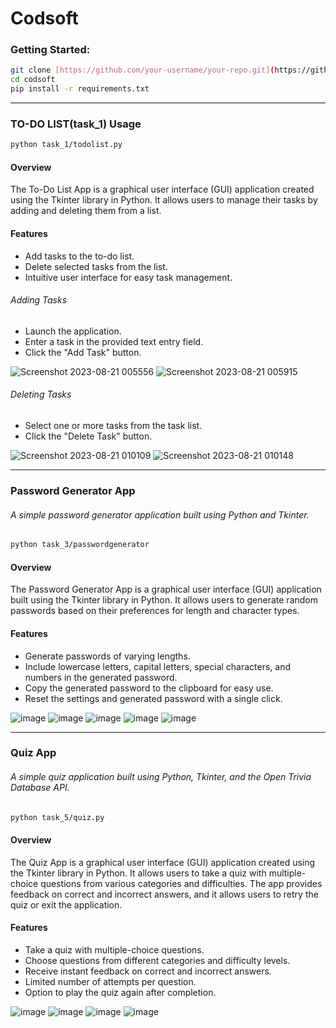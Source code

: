 <h1>Codsoft</h1>

<h3>Getting Started:</h3>

```bash
git clone [https://github.com/your-username/your-repo.git](https://github.com/ravish0409/codsoft.git)
cd codsoft
pip install -r requirements.txt
```

<hr>

<h3>TO-DO LIST(task_1) Usage</h3>

```bash
python task_1/todolist.py
```

<h4>Overview</h4>
The To-Do List App is a graphical user interface (GUI) application created using the Tkinter library in Python. It allows users to manage their tasks by adding and deleting them from a list.

<h4>Features</h4>
<ul>
<li>Add tasks to the to-do list.</li>
<li>Delete selected tasks from the list.</li>
<li>Intuitive user interface for easy task management.</li>
</ul>
<h6>Adding Tasks</h6>
<ul>
<li>Launch the application.</li>
<li>Enter a task in the provided text entry field.</li>
<li>Click the "Add Task" button.</li>
</ul>

![Screenshot 2023-08-21 005556](https://github.com/ravish0409/codsoft/assets/109892241/765dadc9-b4c4-4675-8d09-a747adfe4213) ![Screenshot 2023-08-21 005915](https://github.com/ravish0409/codsoft/assets/109892241/aa8b2a98-e167-4f65-9125-a3ca9b68a172)



<h6>Deleting Tasks</h6>
<ul>
<li>Select one or more tasks from the task list.</li>
<li>Click the "Delete Task" button.</li>
</ul>

![Screenshot 2023-08-21 010109](https://github.com/ravish0409/codsoft/assets/109892241/8316491d-e288-4b48-9ddb-f52097556647) ![Screenshot 2023-08-21 010148](https://github.com/ravish0409/codsoft/assets/109892241/7cd81941-49c8-4a6b-855c-accb9a499771)

<hr>

<h3>Password Generator App</h3>
<h6>A simple password generator application built using Python and Tkinter.</h6>

```bash
python task_3/passwordgenerator
```

<h4>Overview</h4>
The Password Generator App is a graphical user interface (GUI) application built using the Tkinter library in Python. It allows users to generate random passwords based on their preferences for length and character types.

<h4>Features</h4>
<ul>
<li>Generate passwords of varying lengths.</li>
<li>Include lowercase letters, capital letters, special characters, and numbers in the generated password.</li>
<li>Copy the generated password to the clipboard for easy use.</li>
<li>Reset the settings and generated password with a single click.</li>
</ul>

![image](https://github.com/ravish0409/codsoft/assets/109892241/a79d1d94-5a46-430d-a75e-870a7fbf134c)
 ![image](https://github.com/ravish0409/codsoft/assets/109892241/7fee0298-7299-49ae-83b2-8a1f3738077a) ![image](https://github.com/ravish0409/codsoft/assets/109892241/c1cbdd1c-e683-4f04-9050-d6f327ce7dc1) ![image](https://github.com/ravish0409/codsoft/assets/109892241/f5fb51c9-eb2f-4e08-bdca-aa73c091d462) ![image](https://github.com/ravish0409/codsoft/assets/109892241/20dffc26-08ef-4a4a-bf19-a54be88ebba1)





<hr>

<h3>Quiz App</h3>
<h6>A simple quiz application built using Python, Tkinter, and the Open Trivia Database API.</h6>

```bash
python task_5/quiz.py
```

<h4>Overview</h4>
The Quiz App is a graphical user interface (GUI) application created using the Tkinter library in Python. It allows users to take a quiz with multiple-choice questions from various categories and difficulties. The app provides feedback on correct and incorrect answers, and it allows users to retry the quiz or exit the application.

<h4>Features</h4>
<ul>
<li>Take a quiz with multiple-choice questions.</li>
<li>Choose questions from different categories and difficulty levels.</li>
<li>Receive instant feedback on correct and incorrect answers.</li>
<li>Limited number of attempts per question.</li>
<li>Option to play the quiz again after completion.</li>
</ul>

![image](https://github.com/ravish0409/codsoft/assets/109892241/357e0d29-66e8-4119-b8da-798164b86a75) ![image](https://github.com/ravish0409/codsoft/assets/109892241/7ec8f4ae-6eb9-496d-ad26-2bf44590b5ae) ![image](https://github.com/ravish0409/codsoft/assets/109892241/b9b44137-06c5-4997-bc6b-dd8e274f827a) ![image](https://github.com/ravish0409/codsoft/assets/109892241/57ef6fae-0559-43bd-b7c2-4b7f1a07735e)





